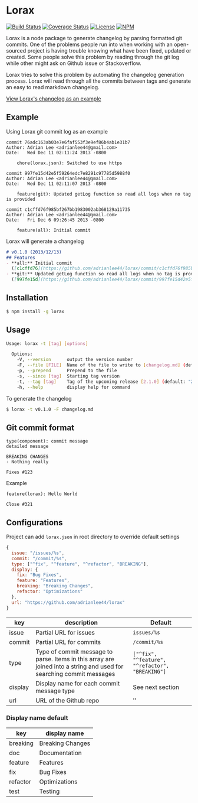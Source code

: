 Lorax
===
[![Build Status](https://img.shields.io/travis/adrianlee44/lorax/master.svg?style=flat-square)](https://travis-ci.org/adrianlee44/lorax)
[![Coverage Status](https://img.shields.io/coveralls/adrianlee44/lorax/master.svg?style=flat-square)](https://coveralls.io/github/adrianlee44/lorax?branch=master)
[![License](https://img.shields.io/badge/license-MIT-orange.svg?style=flat-square)](https://github.com/adrianlee44/lorax/blob/master/LICENSE-MIT)
[![NPM](https://img.shields.io/npm/v/lorax.svg?style=flat-square)](https://www.npmjs.org/package/lorax)

Lorax is a node package to generate changelog by parsing formatted git commits. One of the problems people run into when working with an open-sourced project is having trouble knowing what have been fixed, updated or created. Some people solve this problem by reading through the git log while other might ask on Github issue or Stackoverflow.

Lorax tries to solve this problem by automating the changelog generation process. Lorax will read through all the commits between tags and generate an easy to read markdown changelog.

[View Lorax's changelog as an example](https://github.com/adrianlee44/lorax/blob/master/changelog.md)

## Example
Using Lorax git commit log as an example

```
commit 76adc163ab03e7e6faf553f3e9ef86b4ab1e31b7
Author: Adrian Lee <adrianlee44@gmail.com>
Date:   Wed Dec 11 02:11:24 2013 -0800

    chore(lorax.json): Switched to use https

commit 997fe15d42e5f59264edc7e8291c97785d5988f0
Author: Adrian Lee <adrianlee44@gmail.com>
Date:   Wed Dec 11 02:11:07 2013 -0800

    feature(git): Updated getLog function so read all logs when no tag is provided

commit c1cffd76f985bf267bb1983002ab368129a11735
Author: Adrian Lee <adrianlee44@gmail.com>
Date:   Fri Dec 6 09:26:45 2013 -0800

    feature(all): Initial commit
```

Lorax will generate a changelog
```markdown
# v0.1.0 (2013/12/13)
## Features
- **all:** Initial commit
  ([c1cffd76](https://github.com/adrianlee44/lorax/commit/c1cffd76f985bf267bb1983002ab368129a11735))
- **git:** Updated getLog function so read all logs when no tag is provided
  ([997fe15d](https://github.com/adrianlee44/lorax/commit/997fe15d42e5f59264edc7e8291c97785d5988f0))
```

## Installation
```bash
$ npm install -g lorax
```

## Usage

```bash
Usage: lorax -t [tag] [options]

  Options:
    -V, --version      output the version number
    -F, --file [FILE]  Name of the file to write to [changelog.md] (default: "changelog.md")
    -p, --prepend      Prepend to the file
    -s, --since [tag]  Starting tag version
    -t, --tag [tag]    Tag of the upcoming release [2.1.0] (default: "2.1.0")
    -h, --help         display help for command
```

To generate the changelog
```bash
$ lorax -t v0.1.0 -F changelog.md
```

## Git commit format
```
type(component): commit message
detailed message

BREAKING CHANGES
- Nothing really

Fixes #123
```

Example
```
feature(lorax): Hello World

Close #321
```

## Configurations
Project can add `lorax.json` in root directory to override default settings
```js
{
  issue: "/issues/%s",
  commit: "/commit/%s",
  type: ["^fix", "^feature", "^refactor", "BREAKING"],
  display: {
    fix: "Bug Fixes",
    feature: "Features",
    breaking: "Breaking Changes",
    refactor: "Optimizations"
  },
  url: "https://github.com/adrianlee44/lorax"
}
```
key | description | Default
--- | --- | ---
issue | Partial URL for issues | `issues/%s`
commit | Partial URL for commits | `/commit/%s`
type | Type of commit message to parse. Items in this array are joined into a string and used for searching commit messages | `["^fix", "^feature", "^refactor", "BREAKING"]`
display | Display name for each commit message type | See next section
url | URL of the Github repo | ''

### Display name default
key | display name
--- | ---
breaking | Breaking Changes
doc | Documentation
feature | Features
fix | Bug Fixes
refactor | Optimizations
test | Testing